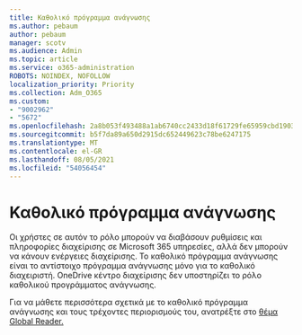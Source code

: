 ```yaml
---
title: Καθολικό πρόγραμμα ανάγνωσης
ms.author: pebaum
author: pebaum
manager: scotv
ms.audience: Admin
ms.topic: article
ms.service: o365-administration
ROBOTS: NOINDEX, NOFOLLOW
localization_priority: Priority
ms.collection: Adm_O365
ms.custom:
- "9002962"
- "5672"
ms.openlocfilehash: 2a8b053f493488a1ab6740cc2433d18f61729fe65959cbd1903ad689000113b2
ms.sourcegitcommit: b5f7da89a650d2915dc652449623c78be6247175
ms.translationtype: MT
ms.contentlocale: el-GR
ms.lasthandoff: 08/05/2021
ms.locfileid: "54056454"
---
```

# <a name="global-reader"></a>Καθολικό πρόγραμμα ανάγνωσης

Οι χρήστες σε αυτόν το ρόλο μπορούν να διαβάσουν ρυθμίσεις και πληροφορίες διαχείρισης σε Microsoft 365 υπηρεσίες, αλλά δεν μπορούν να κάνουν ενέργειες διαχείρισης. Το καθολικό πρόγραμμα ανάγνωσης είναι το αντίστοιχο πρόγραμμα ανάγνωσης μόνο για το καθολικό διαχειριστή.
OneDrive κέντρο διαχείρισης δεν υποστηρίζει το ρόλο καθολικού προγράμματος ανάγνωσης.

Για να μάθετε περισσότερα σχετικά με το καθολικό πρόγραμμα ανάγνωσης και τους τρέχοντες περιορισμούς του, ανατρέξτε στο [θέμα Global Reader.](https://docs.microsoft.com/azure/active-directory/users-groups-roles/directory-assign-admin-roles#global-reader)
